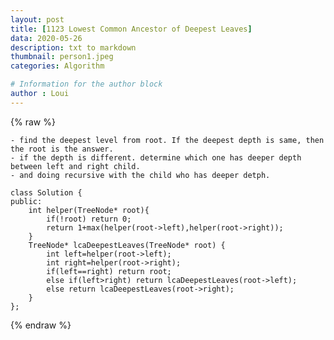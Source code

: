 ```yaml
---
layout: post
title: [1123 Lowest Common Ancestor of Deepest Leaves]
data: 2020-05-26
description: txt to markdown
thumbnail: person1.jpeg
categories: Algorithm

# Information for the author block
author : Loui
---
```


{% raw %}

	﻿- find the deepest level from root. If the deepest depth is same, then the root is the answer.
	- if the depth is different. determine which one has deeper depth between left and right child.
	- and doing recursive with the child who has deeper detph.
	
	class Solution {
	public:
	    int helper(TreeNode* root){
	        if(!root) return 0;
	        return 1+max(helper(root->left),helper(root->right));
	    }
	    TreeNode* lcaDeepestLeaves(TreeNode* root) {
	        int left=helper(root->left);
	        int right=helper(root->right);
	        if(left==right) return root;
	        else if(left>right) return lcaDeepestLeaves(root->left);
	        else return lcaDeepestLeaves(root->right);
	    }
	};
{% endraw %}
